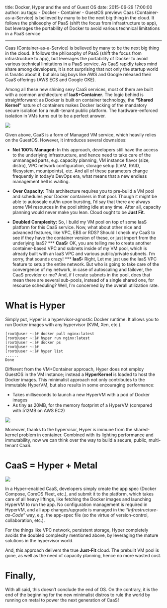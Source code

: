 title: Docker, Hyper and the end of Guest OS
date: 2015-06-29 17:00:00
author: xu
tags:
    - Docker
    - Container
    - GuestOS
preview: Caas (Container-as-a-Service) is believed by many to be the next big thing in the cloud. It follows the philosophy of PaaS (shift the focus from infrastructure to app), but leverages the portability of Docker to avoid various technical limitations in a PaaS service

---

Caas (Container-as-a-Service) is believed by many to be the next big thing in the cloud. It follows the philosophy of PaaS (shift the focus from infrastructure to app), but leverages the portability of Docker to avoid various technical limitations in a PaaS service. As CaaS rapidly takes mind share among developers, it is not surprising that not only the startup world is fanatic about it, but also big boys like AWS and Google released their CaaS offerings (AWS ECS and Google GKE).

Among all these new shining sexy CaaS services, most of them are built with a common architecture of **IaaS+Container**. The logic behind is straightforward: as Docker is built on container technology, the **“Shared Kernel”** nature of containers makes Docker lacking of the mandatory secure isolation for a multi-tenant public platform. The hardware-enforced isolation in VMs turns out to be a perfect answer.

![](-/images/docker-hyper-and-the-end-of-guest-os/1.png)

Given above, CaaS is a form of Managed VM service, which heavily relies on the GuestOS. However, it introduces several downsides:

- **Not 100% Managed:** In this approach, developers still have the access to the underlying infrastructure, and hence need to take care of the unmanaged parts, e.g. capacity planning, VM instance flavor (size, distro), VPC network configuration, storage setup (LVM, RAID, filesystem, mountpoints), etc. And all of these parameters change frequently in today’s DevOps era, what means that a new endless management hell is waiting.

- **Over Capacity:** This architecture requires you to pre-build a VM pool and schedules your Docker containers in that pool. Though it might be able to autoscale out/in upon bursting, I’d say that there are always some VM resources in the pool sitting idle at any time. After all, capacity planning would never make you lean. Cloud ought to be **Just Fit**.

- **Doubled Complexity:** So, I build my VM pool on top of some IaaS platform for this CaaS service. Now, what about other nice and advanced features, like VPC, EBS or RDS? Should I check my CaaS to see if they have the container version of these, or just import from the underlying IaaS?
  *** **CaaS:** OK, you are telling me to create another container-based VPC and subnets inside of my VM pool, which is already built with an IaaS VPC and various public/private subnets. I’m sorry, that sounds crazy!
  *** **IaaS:** Right, Let me just use the IaaS VPC feature to setup the entire network. But who is going to take care of the convergence of my network, in case of autoscaling and failover, the CaaS provider or me? And, if I create subnets in the pool, does that mean there are several sub-pools, instead of a single shared one, for resource scheduling? Well, I’m concerned by the overall utilization rate.

# What is Hyper

Simply put, Hyper is a hypervisor-agnostic Docker runtime. It allows you to run Docker images with any hypervisor (KVM, Xen, etc.).

``` shell
[root@user ~:]# docker pull nginx:latest
[root@user ~:]# hyper run nginx:latest
[root@user ~:]# docker ps
[root@user ~:]#
[root@user ~:]# hyper list
......
Done
```

Different from the VM+Container approach, Hyper does not employ GuestOS in the VM instance; instead a **HyperKernel** is loaded to host the Docker images. This minimalist approach not only contributes to the immutable HyperVM, but also results in some encouraging performance:

- Takes milliseconds to launch a new HyperVM with a pod of Docker images
- As tiny as 20MB, for the memory footprint of a HyperVM (compared with 512MB on AWS EC2)

![](-/images/docker-hyper-and-the-end-of-guest-os/2.png)

Moreover, thanks to the hypervisor, Hyper is immune from the shared-kernel problem in container. Combined with its lighting performance and immutability, now we can think over the way to build a secure, public, multi-tenant CaaS.

# CaaS = Hyper + Metal

![](-/images/docker-hyper-and-the-end-of-guest-os/3.png)

In a Hyper-enabled CaaS, developers simply create the app spec (Docker Compose, CoreOS Fleet, etc.), and submit it to the platform, which takes care of all heavy liftings, like fetching the Docker images and launching HyperVM to run the app. No configuration management is required in HyperVM, and all app changes/upgrade is managed in the *“Infrastructure-as-Code”* way, e.g. the app-spec file (so the virtue of version-control, collaboration, etc.).

For the things like VPC network, persistent storage, Hyper completely avoids the doubled complexity mentioned above, by leveraging the mature solutions in the hypervisor world.

And, this approach delivers the true **Just-Fit** cloud. The prebuilt VM pool is gone, as well as the need of capacity planning, hence no more wasted cost.

# Finally,

With all said, this doesn’t conclude the end of OS. On the contrary, it is the end of the beginning for the new minimalist distros to rule the world by running on metal to power the next generation of CaaS!
